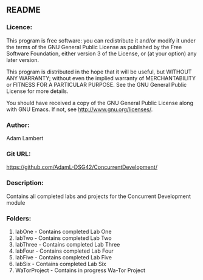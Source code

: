 ## README

### Licence:

This program is free software: you can redistribute it and/or modify
it under the terms of the GNU General Public License as published by
the Free Software Foundation, either version 3 of the License, or (at
your option) any later version.
 
This program is distributed in the hope that it will be useful, but
WITHOUT ANY WARRANTY; without even the implied warranty of
MERCHANTABILITY or FITNESS FOR A PARTICULAR PURPOSE.  See the GNU
General Public License for more details.

You should have received a copy of the GNU General Public License
along with GNU Emacs.  If not, see <http://www.gnu.org/licenses/>.

### Author:

Adam Lambert

### Git URL:

https://github.com/AdamL-DSG42/ConcurrentDevelopment/

### Description:

Contains all completed labs and projects for the Concurrent Development module

### Folders:

1. labOne - Contains completed Lab One
2. labTwo - Contains completed Lab Two
3. labThree - Contains completed Lab Three
4. labFour - Contains completed Lab Four
5. labFive - Contains completed Lab Five
6. labSix - Contains completed Lab Six
7. WaTorProject - Contains in progress Wa-Tor Project